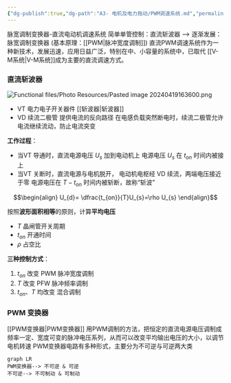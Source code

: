 ```yaml
---
{"dg-publish":true,"dg-path":"A3- 电机及电力拖动/PWM调速系统.md","permalink":"/A3- 电机及电力拖动/PWM调速系统/","dgPassFrontmatter":true,"noteIcon":"","created":"2025-08-02T10:36:28.429+08:00","updated":"2025-08-03T10:59:26.179+08:00"}
---
```


脉宽调制变换器-直流电动机调速系统
简单单管控制：直流斩波器 -->  逐渐发展：脉宽调制变换器 (基本原理：[[PWM\|脉冲宽度调制]])
直流PWM调速系统作为一种新技术，发展迅速，应用日益广泛，特别在中、小容量的系统中，已取代 [[V-M系统\|V-M系统]]成为主要的直流调速方式。
### 直流斩波器
![Functional files/Photo Resources/Pasted image 20240419163600.png](/img/user/Functional%20files/Photo%20Resources/Pasted%20image%2020240419163600.png)

- VT 电力电子开关器件   [[斩波器\|斩波器]]
- VD 续流二极管
	提供电流的反向路径
	在电感负载突然断电时，续流二极管允许电流继续流动，防止电流突变


**工作过程**：
- 当VT 导通时，直流电源电压 $U_{s}$ 加到电动机上
	电源电压 $U_{s}$ 在 $t_{on}$ 时间内被接上
- 当VT 关断时，直流电源与电机脱开，
	电动机电枢经 VD 续流，两端电压接近于零
	电源电压在 $T-t_{on}$ 时间内被斩断，故称“斩波”

$$\begin{align}
U_{d}= \dfrac{t_{on}}{T}U_{s}=\rho U_{s}
\end{align}$$

按照**波形面积相等**的原则，计算**平均电压**
- $T$   晶闸管开关周期
- $t_{on}$   开通时间
- $\rho$     占空比

**三种控制方式**：
1.  $t_{on}$ 改变   PWM  脉冲宽度调制
2.  $T$ 改变     PFW   脉冲频率调制
3.  $t_{on}、T$  均改变    混合调制
### PWM 变换器
[[PWM变换器\|PWM变换器]]
用PWM调制的方法，把恒定的直流电源电压调制成频率一定、宽度可变的脉冲电压系列，从而可以改变平均输出电压的大小，以调节电机转速
PWM变换器电路有多种形式，主要分为不可逆与可逆两大类

```mermaid
graph LR
PWM变换器--> 不可逆 & 可逆
不可逆--> 不可制动 & 可制动
```


